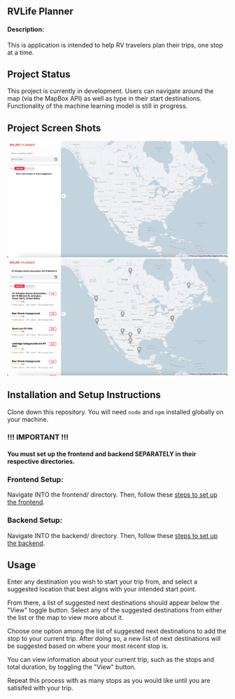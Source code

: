 ## RVLife Planner

#### Description:

This is application is intended to help RV travelers plan their trips, one stop at a time.

## Project Status

This project is currently in development. Users can navigate around the map (via the MapBox API) as well as type in their start destinations. Functionality of the machine learning model is still in progress.

## Project Screen Shots

![Image of landing page](./img/screenshot1.png)
![Image showing search result functionality](./img/screenshot2.png)

## Installation and Setup Instructions

Clone down this repository. You will need `node` and `npm` installed globally on your machine.

### !!! IMPORTANT !!!

#### You must set up the frontend and backend SEPARATELY in their respective directories.

### Frontend Setup:

Navigate INTO the frontend/ directory. Then, follow these [steps to set up the frontend](/frontend/README.md "Frontend setup").

### Backend Setup:

Navigate INTO the backend/ directory. Then, follow these [steps to set up the backend](/backend/README.md "Backend setup").

## Usage

Enter any destination you wish to start your trip from, and select a suggested location that best aligns with your intended start point.

From there, a list of suggested next destinations should appear below the "View" toggle button. Select any of the suggested destinations from either the list or the map to view more about it.

Choose one option among the list of suggested next destinations to add the stop to your current trip. After doing so, a new list of next destinations will be suggested based on where your most recent stop is.

You can view information about your current trip, such as the stops and total duration, by toggling the "View" button.

Repeat this process with as many stops as you would like until you are satisifed with your trip.
